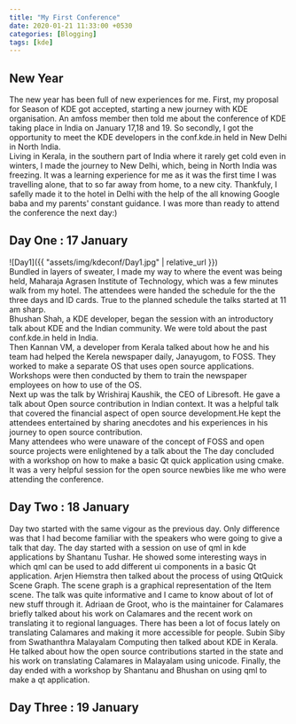 ```yaml
---
title: "My First Conference"
date: 2020-01-21 11:33:00 +0530
categories: [Blogging]
tags: [kde]
---
```

## New Year
The new year has been full of new experiences for me. First, my proposal for Season of KDE got accepted, starting a new journey with KDE organisation. An amfoss member then told me about the conference of KDE taking place in India on January 17,18 and 19. So secondly, I got the opportunity to meet the KDE developers in the conf.kde.in held in New Delhi in North India.
<br>
Living in Kerala, in the southern part of India where it rarely get cold even in winters, I made the journey to New Delhi, which, being in North India was freezing. It was a learning experience for me as it was the first time I was travelling alone, that to so far away from home, to a new city. Thankfuly, I safelly made it to the hotel in Delhi with the help of the all knowing Google baba and my parents' constant guidance. I was more than ready to attend the conference the next day:)

## Day One : 17 January
![Day1]({{ "assets/img/kdeconf/Day1.jpg" | relative_url }})
<br>
Bundled in layers of sweater, I made my way to where the event was being held, Maharaja Agrasen Institute of Technology, which was a few minutes walk from my hotel. The attendees were handed the schedule for the the three days and ID cards.
True to the planned schedule the talks started at 11 am sharp.
<br>
Bhushan Shah, a KDE developer, began the session with an introductory talk about KDE and the Indian community. We were told about the past conf.kde.in held in India. 
<br>
Then Kannan VM, a developer from Kerala talked about how he and his team had helped the Kerela newspaper daily, Janayugom, to FOSS. They worked to make a separate OS that uses open source applications. Workshops were then conducted by them to train the newspaper employees on how to use of the OS.
<br>
Next up was the talk by Wrishiraj Kaushik, the CEO of Libresoft. He gave a talk about Open source contribution in Indian context. It was a helpful talk that covered the financial aspect of open source development.He kept the attendees entertained by sharing anecdotes and his experiences in his journey to open source contribution.
<br>
Many attendees who were unaware of the concept of FOSS and open source projects were enlightened by a talk about the 
The day concluded with a workshop on how to make a basic Qt quick application using cmake. It was a very helpful session for the open source newbies like me who were attending the conference.

## Day Two : 18 January
Day two started with the same vigour as the previous day. Only difference was that I had become familiar with the speakers who were going to give a talk that day.
The day started with a session on use of qml in kde applications by Shantanu Tushar. He showed some interesting ways in which qml can be used to add different ui components in a basic Qt application.
Arjen Hiemstra then talked about the process of using QtQuick Scene Graph. The scene graph is a graphical representation of the Item scene. The talk was quite informative and I came to know about of lot of new stuff through it.
Adriaan de Groot, who is the maintainer for Calamares briefly talked about his work on Calamares and the recent work on translating it to regional languages. There has been a lot of focus lately on translating Calamares and making it more accessible for people.
Subin Siby from Swathanthra Malayalam Computing then talked about KDE in Kerala. He talked about how the open source contributions started in the state and his work on translating Calamares in Malayalam using unicode.
Finally, the day ended with a workshop by Shantanu and Bhushan on using qml to make a qt application.
## Day Three : 19 January
